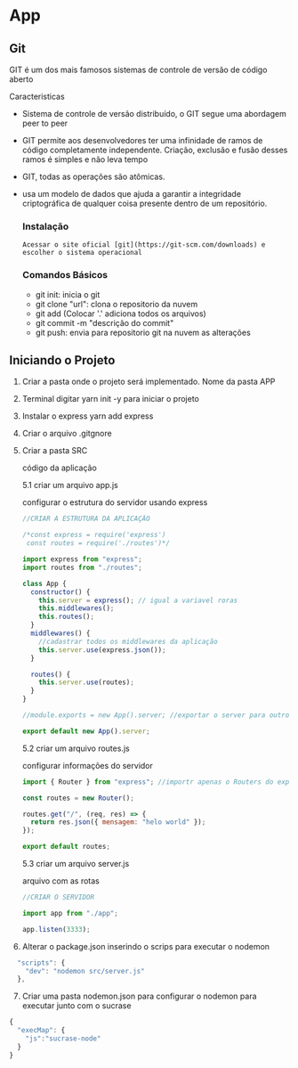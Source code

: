 # App

## Git

GIT é um dos mais famosos sistemas de controle de versão de código aberto

Caracteristicas

- Sistema de controle de versão distribuído, o GIT segue uma abordagem peer to peer
- GIT permite aos desenvolvedores ter uma infinidade de ramos de código completamente independente. Criação, exclusão e fusão desses ramos é simples e não leva tempo
- GIT, todas as operações são atômicas.
- usa um modelo de dados que ajuda a garantir a integridade criptográfica de qualquer coisa presente dentro de um repositório.

  ### Instalação

      Acessar o site oficial [git](https://git-scm.com/downloads) e escolher o sistema operacional

  ### Comandos Básicos

  - git init: inicia o git
  - git clone "url": clona o repositorio da nuvem
  - git add <nome do arquivo> (Colocar '.' adiciona todos os arquivos)
  - git commit -m "descrição do commit"
  - git push: envia para repositorio git na nuvem as alterações

## Iniciando o Projeto

1. Criar a pasta onde o projeto será implementado. Nome da pasta APP
2. Terminal digitar yarn init -y para iniciar o projeto
3. Instalar o express
   yarn add express
4. Criar o arquivo .gitgnore
5. Criar a pasta SRC

   código da aplicação

   5.1 criar um arquivo app.js

   configurar o estrutura do servidor usando express

   ```javascript
   //CRIAR A ESTRUTURA DA APLICAÇÂO

   /*const express = require('express')
    const routes = require('./routes')*/

   import express from "express";
   import routes from "./routes";

   class App {
     constructor() {
       this.server = express(); // igual a variavel roras
       this.middlewares();
       this.routes();
     }
     middlewares() {
       //cadastrar todos os middlewares da aplicação
       this.server.use(express.json());
     }

     routes() {
       this.server.use(routes);
     }
   }

   //module.exports = new App().server; //exportar o server para outro arquivo;

   export default new App().server;
   ```

   5.2 criar um arquivo routes.js

   configurar informações do servidor

   ```javascript
   import { Router } from "express"; //importr apenas o Routers do express

   const routes = new Router();

   routes.get("/", (req, res) => {
     return res.json({ mensagem: "helo world" });
   });

   export default routes;
   ```

   5.3 criar um arquivo server.js

   arquivo com as rotas

   ```javascript
   //CRIAR O SERVIDOR

   import app from "./app";

   app.listen(3333);
   ```

6. Alterar o package.json inserindo o scrips para executar o nodemon

```javaScript
  "scripts": {
    "dev": "nodemon src/server.js"
  },
```

7. Criar uma pasta nodemon.json para configurar o nodemon para executar junto com o sucrase

```javascript
{
  "execMap": {
    "js":"sucrase-node"
  }
}
```
